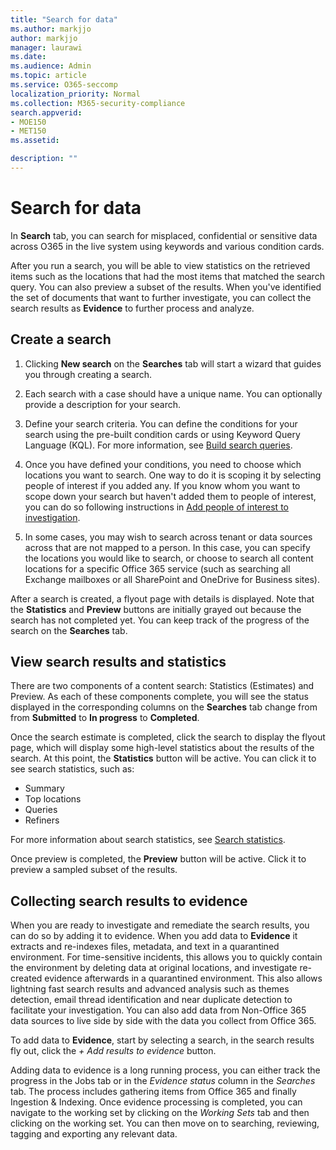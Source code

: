 ```yaml
---
title: "Search for data"
ms.author: markjjo
author: markjjo
manager: laurawi
ms.date: 
ms.audience: Admin
ms.topic: article
ms.service: O365-seccomp
localization_priority: Normal
ms.collection: M365-security-compliance 
search.appverid: 
- MOE150
- MET150
ms.assetid: 

description: ""
---
```


# Search for data

In **Search** tab, you can search for misplaced, confidential or sensitive data across O365 in the live system using keywords and various condition cards. 

After you run a search, you will be able to view statistics on the retrieved items such as the locations that had the most items that matched the search query. You can also preview a subset of the results. When you've identified the set of documents that want to further investigate, you can collect the search results as **Evidence** to further process and analyze. 

## Create a search

1. Clicking **New search** on the **Searches** tab will start a wizard that guides you through creating a search. 

2. Each search with a case should have a unique name. You can optionally provide a description for your search.

3. Define your search criteria. You can define the conditions for your search using the pre-built condition cards or using Keyword Query Language (KQL). For more information, see [Build search queries](building-search-queries.md).

4. Once you have defined your conditions, you need to choose which locations you want to search. One way to do it is scoping it by selecting people of interest if you added any. If you know whom you want to scope down your search but haven't added them to people of interest, you can do so following instructions in [Add people of interest to investigation](add-people-of-interest-to-investigation.md).

5. In some cases, you may wish to search across tenant or data sources across that are not mapped to a person. In this case, you can specify the locations you would like to search, or choose to search all content locations for a specific Office 365 service (such as searching all Exchange mailboxes or all SharePoint and OneDrive for Business sites).

After a search is created, a flyout page with details is displayed. Note that the **Statistics** and **Preview** buttons are initially grayed out because the search has not completed yet. You can keep track of the progress of the search on the **Searches** tab.

## View search results and statistics
There are two components of a content search: Statistics (Estimates) and Preview. As each of these components complete, you will see the status displayed in the corresponding columns on the **Searches** tab change from from **Submitted** to **In progress** to **Completed**.

Once the search estimate is completed, click the search to display the flyout page, which will display some high-level statistics about the results of the search. At this point, the **Statistics** button will be active. You can click it to see search statistics, such as:

- Summary
- Top locations
- Queries
- Refiners

For more information about search statistics, see [Search statistics](search-statistics.md).

Once preview is completed, the **Preview** button will be active. Click it to preview a sampled subset of the results.

## Collecting search results to evidence

When you are ready to investigate and remediate the search results, you can do so by adding it to evidence. When you add data to **Evidence** it extracts and re-indexes files, metadata, and text in a quarantined environment. For time-sensitive incidents, this allows you to quickly contain the environment by deleting data at original locations, and investigate re-created evidence afterwards in a quarantined environment. This also allows lightning fast search results and advanced analysis such as themes detection, email thread identification and near duplicate detection to facilitate your investigation. You can also add data from Non-Office 365 data sources to live side by side with the data you collect from Office 365.

To add data to **Evidence**, start by selecting a search, in the search results fly out, click the *+ Add results to evidence* button.

Adding data to evidence is a long running process, you can either track the progress in the Jobs tab or in the *Evidence status* column in the *Searches* tab.  The process includes gathering items from Office 365 and finally Ingestion & Indexing.  Once evidence processing is completed, you can navigate to the working set by clicking on the *Working Sets* tab and then clicking on the working set.  You can then move on to searching, reviewing, tagging and exporting any relevant data.